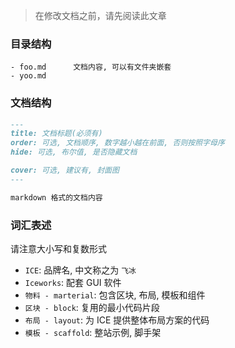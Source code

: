 > 在修改文档之前，请先阅读此文章

### 目录结构

```
- foo.md      文档内容, 可以有文件夹嵌套
- yoo.md
```

### 文档结构

```markdown
---
title: 文档标题(必须有)
order: 可选, 文档顺序, 数字越小越在前面, 否则按照字母序
hide: 可选, 布尔值, 是否隐藏文档

cover: 可选, 建议有, 封面图
---

markdown 格式的文档内容
```

### 词汇表述

请注意大小写和复数形式

* `ICE`: 品牌名, 中文称之为 `飞冰`
* `Iceworks`: 配套 GUI 软件
* `物料 - marterial`: 包含区块, 布局, 模板和组件
* `区块 - block`: 复用的最小代码片段
* `布局 - layout`: 为 ICE 提供整体布局方案的代码
* `模板 - scaffold`: 整站示例, 脚手架
